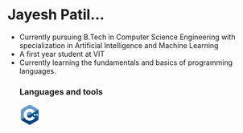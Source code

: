 # Jayesh Patil...
- Currently pursuing B.Tech in Computer Science Engineering with specialization in Artificial Intelligence and Machine Learning
- A first year student at VIT
- Currently learning the fundamentals and basics of programming languages.
  ### Languages and tools
  <p align = "left"> <img src="https://raw.githubusercontent.com/devicons/devicon/master/icons/cplusplus/cplusplus-original.svg" alt="cplusplus" width="40" height="40"/> </p>
